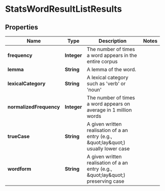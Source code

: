 
# StatsWordResultListResults

## Properties
Name | Type | Description | Notes
------------ | ------------- | ------------- | -------------
**frequency** | **Integer** | The number of times a word appears in the entire corpus | 
**lemma** | **String** | A lemma of the word. | 
**lexicalCategory** | **String** | A lexical category such as &#39;verb&#39; or &#39;noun&#39; | 
**normalizedFrequency** | **Integer** | The number of times a word appears on average in 1 million words | 
**trueCase** | **String** | A given written realisation of a an entry (e.g., \&quot;lay\&quot;) usually lower case | 
**wordform** | **String** | A given written realisation of a an entry (e.g., \&quot;lay\&quot;) preserving case | 



